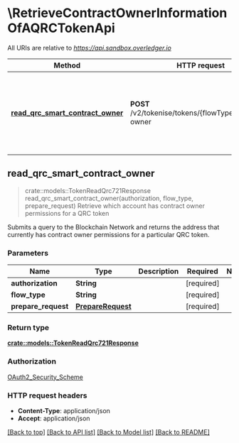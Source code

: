 # \RetrieveContractOwnerInformationOfAQRCTokenApi

All URIs are relative to *https://api.sandbox.overledger.io*

Method | HTTP request | Description
------------- | ------------- | -------------
[**read_qrc_smart_contract_owner**](RetrieveContractOwnerInformationOfAQRCTokenApi.md#read_qrc_smart_contract_owner) | **POST** /v2/tokenise/tokens/{flowType}/contract-owner | Retrieve which account has contract owner permissions for a QRC token



## read_qrc_smart_contract_owner

> crate::models::TokenReadQrc721Response read_qrc_smart_contract_owner(authorization, flow_type, prepare_request)
Retrieve which account has contract owner permissions for a QRC token

Submits a query to the Blockchain Network and returns the address that currently has contract owner permissions for a particular QRC token.

### Parameters


Name | Type | Description  | Required | Notes
------------- | ------------- | ------------- | ------------- | -------------
**authorization** | **String** |  | [required] |
**flow_type** | **String** |  | [required] |
**prepare_request** | [**PrepareRequest**](PrepareRequest.md) |  | [required] |

### Return type

[**crate::models::TokenReadQrc721Response**](TokenReadQRC721Response.md)

### Authorization

[OAuth2_Security_Scheme](../README.md#OAuth2_Security_Scheme)

### HTTP request headers

- **Content-Type**: application/json
- **Accept**: application/json

[[Back to top]](#) [[Back to API list]](../README.md#documentation-for-api-endpoints) [[Back to Model list]](../README.md#documentation-for-models) [[Back to README]](../README.md)

